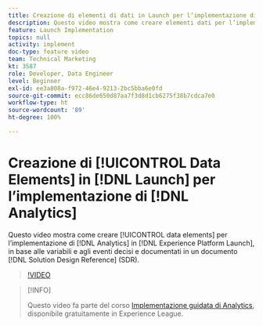 ```yaml
---
title: Creazione di elementi di dati in Launch per l’implementazione di Analytics
description: Questo video mostra come creare elementi dati per l’implementazione di Analytics in Launch, in base alle variabili e agli eventi decisi e documentati in un documento Solution Design Reference (SDR).
feature: Launch Implementation
topics: null
activity: implement
doc-type: feature video
team: Technical Marketing
kt: 3587
role: Developer, Data Engineer
level: Beginner
exl-id: ee3a808a-f972-46e4-9213-2bc5bba6e0fd
source-git-commit: ecc86de650d87aa7f3d8d1cb6275f38b7cdca7e0
workflow-type: ht
source-wordcount: '89'
ht-degree: 100%

---
```


# Creazione di [!UICONTROL Data Elements] in [!DNL Launch] per l’implementazione di [!DNL Analytics]

Questo video mostra come creare [!UICONTROL data elements] per l’implementazione di [!DNL Analytics] in [!DNL Experience Platform Launch], in base alle variabili e agli eventi decisi e documentati in un documento [!DNL Solution Design Reference] (SDR).

>[!VIDEO](https://video.tv.adobe.com/v/28760/?quality=12&learn=on)

>[!INFO]
>
> Questo video fa parte del corso [Implementazione guidata di Analytics](https://experienceleague.adobe.com/?recommended=Analytics-D-1-2019.1&amp;lang=it), disponibile gratuitamente in Experience League.